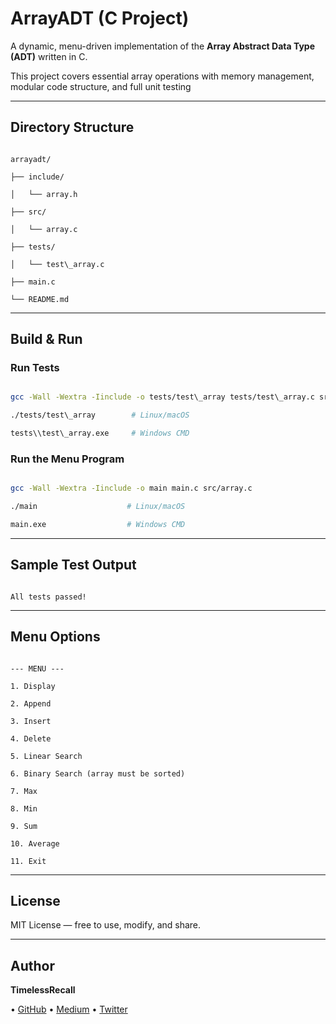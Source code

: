 # ArrayADT (C Project)



A dynamic, menu-driven implementation of the **Array Abstract Data Type (ADT)** written in C.  

This project covers essential array operations with memory management, modular code structure, and full unit testing



---



## Directory Structure



```

arrayadt/

├── include/

│   └── array.h        

├── src/

│   └── array.c         

├── tests/

│   └── test\_array.c     

├── main.c               

└── README.md            

```



---



## Build \& Run



### Run Tests



```bash

gcc -Wall -Wextra -Iinclude -o tests/test\_array tests/test\_array.c src/array.c

./tests/test\_array        # Linux/macOS

tests\\test\_array.exe     # Windows CMD

```



### Run the Menu Program



```bash

gcc -Wall -Wextra -Iinclude -o main main.c src/array.c

./main                    # Linux/macOS

main.exe                  # Windows CMD

```



---



## Sample Test Output



```

All tests passed!

```



---



## Menu Options



```

--- MENU ---

1. Display

2. Append

3. Insert

4. Delete

5. Linear Search

6. Binary Search (array must be sorted)

7. Max

8. Min

9. Sum

10. Average

11. Exit

```



---



## License



MIT License — free to use, modify, and share.  



---



## Author



**TimelessRecall** 

• [GitHub](https://github.com/TheTimelessRecall) • [Medium](https://medium.com/@TimelessRecall) •  [Twitter](https://x.com/TimelessRecall)

